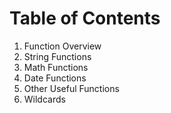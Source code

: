 # Table of Contents
1. Function Overview
2. String Functions
3. Math Functions
4. Date Functions
5. Other Useful Functions
6. Wildcards